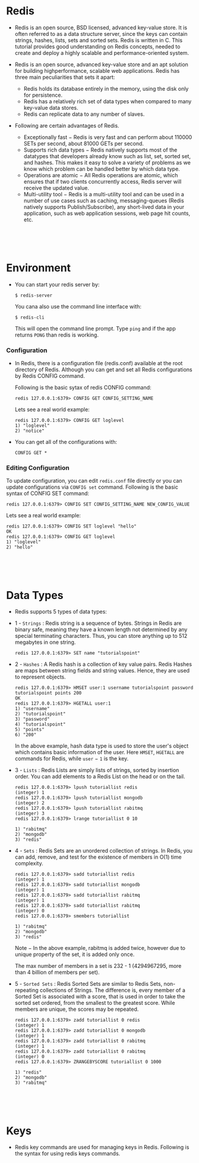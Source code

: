 # Redis

- Redis is an open source, BSD licensed, advanced key-value store. It is often referred to as a data structure server, since the keys can contain strings, hashes, lists, sets and sorted sets. Redis is written in C. This tutorial provides good understanding on Redis concepts, needed to create and deploy a highly scalable and performance-oriented system.

- Redis is an open source, advanced key-value store and an apt solution for building highperformance, scalable web applications. Redis has three main peculiarities that sets it apart:
  - Redis holds its database entirely in the memory, using the disk only for persistence.
  - Redis has a relatively rich set of data types when compared to many key-value data stores.
  - Redis can replicate data to any number of slaves.
  
- Following are certain advantages of Redis.
  - Exceptionally fast − Redis is very fast and can perform about 110000 SETs per second, about 81000 GETs per second.
  - Supports rich data types − Redis natively supports most of the datatypes that developers already know such as list, set, sorted set, and hashes. This makes it easy to solve a variety of problems as we know which problem can be handled better by which data type.
  - Operations are atomic − All Redis operations are atomic, which ensures that if two clients concurrently access, Redis server will receive the updated value.
  - Multi-utility tool − Redis is a multi-utility tool and can be used in a number of use cases such as caching, messaging-queues (Redis natively supports Publish/Subscribe), any short-lived data in your application, such as web application sessions, web page hit counts, etc.
  
<br>
<br>
<br>

# Environment

- You can start your redis server by:
  ```
  $ redis-server
  ```
  You cana also use the command line interface with:
  ```
  $ redis-cli
  ```
  This will open the command line prompt. Type `ping` and if the app returns `PONG` than redis is working.

### Configuration

- In Redis, there is a configuration file (redis.conf) available at the root directory of Redis. Although you can get and set all Redis configurations by Redis CONFIG command.
  
  Following is the basic sytax of redis CONFIG command:
  ```
  redis 127.0.0.1:6379> CONFIG GET CONFIG_SETTING_NAME
  ```
  Lets see a real world example:
  ```
  redis 127.0.0.1:6379> CONFIG GET loglevel  
  1) "loglevel" 
  2) "notice"
  ```
  
- You can get all of the configurations with:
  ```
  CONFIG GET *  
  ```
  
### Editing Configuration

To update configuration, you can edit `redis.conf` file directly or you can update configurations via `CONFIG set` command. Following is the basic syntax of CONFIG SET command:
  ```
  redis 127.0.0.1:6379> CONFIG SET CONFIG_SETTING_NAME NEW_CONFIG_VALUE
  ```
  Lets see a real world example:
  ```
  redis 127.0.0.1:6379> CONFIG SET loglevel "hello" 
  OK 
  redis 127.0.0.1:6379> CONFIG GET loglevel  
  1) "loglevel" 
  2) "hello" 
  ```
  
<br>
<br>
<br>

# Data Types

- Redis supports 5 types of data types:
 
- 1 - `Strings` : Redis string is a sequence of bytes. Strings in Redis are binary safe, meaning they have a known length not determined by any special terminating characters. Thus, you can store anything up to 512 megabytes in one string.
  ```
  redis 127.0.0.1:6379> SET name "tutorialspoint" 
  ```

- 2 - `Hashes` : A Redis hash is a collection of key value pairs. Redis Hashes are maps between string fields and string values. Hence, they are used to represent objects.
  ```
  redis 127.0.0.1:6379> HMSET user:1 username tutorialspoint password 
  tutorialspoint points 200 
  OK 
  redis 127.0.0.1:6379> HGETALL user:1  
  1) "username" 
  2) "tutorialspoint" 
  3) "password" 
  4) "tutorialspoint" 
  5) "points" 
  6) "200"
  ```
  In the above example, hash data type is used to store the user's object which contains basic information of the user. Here `HMSET`, `HGETALL` are commands for Redis, while `user` − `1` is the key.

- 3 - `Lists` : Redis Lists are simply lists of strings, sorted by insertion order. You can add elements to a Redis List on the head or on the tail.
  ```
  redis 127.0.0.1:6379> lpush tutoriallist redis 
  (integer) 1 
  redis 127.0.0.1:6379> lpush tutoriallist mongodb 
  (integer) 2 
  redis 127.0.0.1:6379> lpush tutoriallist rabitmq 
  (integer) 3 
  redis 127.0.0.1:6379> lrange tutoriallist 0 10  

  1) "rabitmq" 
  2) "mongodb" 
  3) "redis"
  ```

- 4 - `Sets` : Redis Sets are an unordered collection of strings. In Redis, you can add, remove, and test for the existence of members in O(1) time complexity.
  ```
  redis 127.0.0.1:6379> sadd tutoriallist redis 
  (integer) 1 
  redis 127.0.0.1:6379> sadd tutoriallist mongodb 
  (integer) 1 
  redis 127.0.0.1:6379> sadd tutoriallist rabitmq 
  (integer) 1 
  redis 127.0.0.1:6379> sadd tutoriallist rabitmq 
  (integer) 0 
  redis 127.0.0.1:6379> smembers tutoriallist  

  1) "rabitmq" 
  2) "mongodb" 
  3) "redis" 
  ```
   Note − In the above example, rabitmq is added twice, however due to unique property of the set, it is added only once.

  The max number of members in a set is 232 - 1 (4294967295, more than 4 billion of members per set).
  
- 5 - `Sorted Sets` : Redis Sorted Sets are similar to Redis Sets, non-repeating collections of Strings. The difference is, every member of a Sorted Set is associated with a score, that is used in order to take the sorted set ordered, from the smallest to the greatest score. While members are unique, the scores may be repeated.
  ```
  redis 127.0.0.1:6379> zadd tutoriallist 0 redis 
  (integer) 1 
  redis 127.0.0.1:6379> zadd tutoriallist 0 mongodb 
  (integer) 1 
  redis 127.0.0.1:6379> zadd tutoriallist 0 rabitmq 
  (integer) 1 
  redis 127.0.0.1:6379> zadd tutoriallist 0 rabitmq 
  (integer) 0 
  redis 127.0.0.1:6379> ZRANGEBYSCORE tutoriallist 0 1000  

  1) "redis" 
  2) "mongodb" 
  3) "rabitmq" 
  ```
  
<br>
<br>
<br>

# Keys

- Redis key commands are used for managing keys in Redis. Following is the syntax for using redis keys commands.











